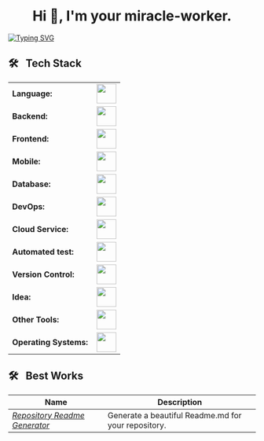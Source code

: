 <h1 align="center">Hi 👋, I'm your miracle-worker.</h1>

[![Typing SVG](https://readme-typing-svg.herokuapp.com?font=Architects+Daughter&color=7AF79A&size=30&lines=I'm+a+Full-Stack+Web+Developer+...+;I'm+also+Data+Scientist+;+)](https://git.io/typing-svg)

<h2> 🛠 &nbsp; Tech Stack</h2>

<table>
    <tr>
        <td style="font-weight: bold; padding-right: 10px; vertical-align: center; border: none;">Language:</td>
        <td><img height="40" src="https://go-skill-icons.vercel.app/api/icons?i=js,ts,php,python,java,kotlin,swift,dart"/></td>
    </tr>    
    <tr>
        <td style="font-weight: bold; padding-right: 10px; vertical-align: center; border: none;">Backend:</td>
        <td><img height="40" src="https://go-skill-icons.vercel.app/api/icons?i=nodejs,nestjs,express,laravel,codeigniter,django,fastapi,flask,spring,maven,hibernate"/></td>
    </tr>
    <tr>
        <td style="font-weight: bold; padding-right: 10px; vertical-align: center;">Frontend:</td>
        <td><img height="40" src="https://go-skill-icons.vercel.app/api/icons?i=html,css,sass,bootstrap,jquery,react,next,vue,nuxtjs,vuetify,mui,figma"/></td>
    </tr>
    <tr>
        <td style="font-weight: bold; padding-right: 10px; vertical-align: center;">Mobile:</td>
        <td><img height="40" src="https://go-skill-icons.vercel.app/api/icons?i=reactnative,flutter"/></td>
    </tr>
    <tr>
        <td style="font-weight: bold; padding-right: 10px; vertical-align: center; border: none;">Database:</td>
        <td><img height="40" src="https://go-skill-icons.vercel.app/api/icons?i=mysql,postgresql,mariadb,mongodb,sqlite"/></td>
    </tr>
    <tr>
        <td style="font-weight: bold; padding-right: 10px; vertical-align: center; border: none;">DevOps:</td>
        <td><img height="40" src="https://go-skill-icons.vercel.app/api/icons?i=docker,kubernetes,gcp,githubactions,gitlarun"/></td>
    </tr>
    <tr>
        <td style="font-weight: bold; padding-right: 10px; vertical-align: center; border: none;">Cloud Service:</td>
        <td><img height="40" src="https://go-skill-icons.vercel.app/api/icons?i=gcp,aws,digitalocean"/></td>
    </tr>
    <tr>
        <td style="font-weight: bold; padding-right: 10px; vertical-align: center; border: none;">Automated test:</td>
        <td><img height="40" src="https://go-skill-icons.vercel.app/api/icons?i=selenium,jest,pytest,phpunit"/></td>
    </tr>
    <tr>
        <td style="font-weight: bold; padding-right: 10px; vertical-align: center; border: none;">Version Control:</td>
        <td><img height="40" src="https://go-skill-icons.vercel.app/api/icons?i=git,github,gitlab,bitbucket"/></td>
    </tr>
    <tr>
        <td style="font-weight: bold; padding-right: 10px; vertical-align: center; border: none;">Idea:</td>
        <td><img height="40" src="https://go-skill-icons.vercel.app/api/icons?i=vscode,phpstorm,webstorm,eclipse,visualstudio,sublime"/></td>
    </tr>
    <tr>
        <td style="font-weight: bold; padding-right: 10px; vertical-align: center; border: none;">Other Tools:</td>
        <td><img height="40" src="https://go-skill-icons.vercel.app/api/icons?i=rabbitmq,grafana,bash"/></td>
    </tr>
    <tr>
        <td style="font-weight: bold; padding-right: 10px; vertical-align: center; border: none;">Operating Systems:</td>
        <td><img height="40" src="https://go-skill-icons.vercel.app/api/icons?i=windows,apple,android,ubuntu"/></td>
    </tr>
</table>

<h2> 🛠 &nbsp; Best Works</h2>

| Name                                                                                      | Description                                                 |
| ----------------------------------------------------------------------------------------- | ----------------------------------------------------------- |
| _[Repository Readme Generator](https://github.com/KasRoudra/repository-readme-generator)_ | Generate a beautiful Readme.md for your repository.         |

